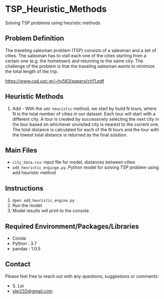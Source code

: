 # TSP_Heuristic_Methods
 Solving TSP problems using heuristic methods
 
## Problem Definition
The traveling salesman problem (TSP) consists of a salesman and a set of cities. The salesman has to
visit each one of the cities starting from a certain one (e.g. the hometown) and returning to the
same city. The challenge of the problem is that the traveling salesman wants to minimize the total
length of the trip. 

https://www.csd.uoc.gr/~hy583/papers/ch11.pdf
 
## Heuristic Methods
1. Add - With the `add heuristic` method, we start by build N tours, where N is the total number of cities in our 
dataset. Each tour will start with a different city. A tour is created by successively selecting the next city in the 
tour based on whichever unvisited city is nearest to the current one. The total distance is calculated for each of the N 
tours and the tour with the lowest total distance is returned as the final solution.

 
## Main Files
* `city_data.csv`: input file for model, distances between cities 
* `add_heuristic_enginge.py`: Python model for solving TSP problem using add heuristic method

## Instructions
1. `Open add_heuristic_engine.py`
2. Run the model
3. Model results will print to the console.

## Required Environment/Packages/Libraries
* Conda
* Python           : 3.7
* pandas           : 1.0.5


## Contact
Please feel free to reach out with any questions, suggestions or comments:
* S. Lei
* slei232@gmail.com
